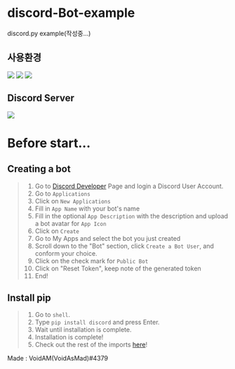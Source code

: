 # discord-Bot-example
discord.py example(작성중...)

## 사용환경
[<img src="https://img.shields.io/badge/Replit-667881?style=for-the-badge&logo=Replit&logoColor=white">](https://replit.com/)
[<img src="https://img.shields.io/badge/Python 3.8.12-4374D9?style=for-the-badge&logo=python&logoColor=white">](https://www.python.org/)
[<img src="https://img.shields.io/badge/Firebase-FFCA28?style=for-the-badge&logo=Firebase&logoColor=white">](https://firebase.google.com/?hl=ko)

## Discord Server
[<img src="https://img.shields.io/badge/Discord-5865F2?style=for-the-badge&logo=Discord&logoColor=white">](https://discord.gg/B98msXGRB7)

# Before start...
## Creating a bot
> 1. Go to [Discord Developer](https://discord.com/developers/docs/intro) Page and login a Discord User Account.
> 2. Go to `Applications`
> 3. Click on `New Applications`
> 4. Fill in `App Name` with your bot's name
> 5. Fill in the optional `App Description` with the description and upload a bot avatar for `App Icon`
> 6. Click on `Create`
> 7. Go to My Apps and select the bot you just created
> 8. Scroll down to the "Bot" section, click `Create a Bot User`, and conform your choice.
> 9. Click on the check mark for `Public Bot`
> 10. Click on "Reset Token", keep note of the generated token
> 11. End!

## Install pip
> 1. Go to `shell`.
> 2. Type `pip install discord` and press Enter.
> 3. Wait until installation is complete.
> 4. Installation is complete!
> 5. Check out the rest of the imports [here](https://github.com/VoidAsMad/discord-Bot-example/blob/main/code/import.md)!

Made : VoidAM(VoidAsMad)#4379
